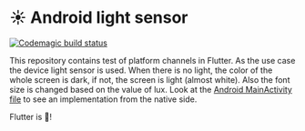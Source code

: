 # ☀️ Android light sensor

[![Codemagic build status](https://api.codemagic.io/apps/5d64e9b171aa25001508b793/5d64e9b171aa25001508b792/status_badge.svg)](https://codemagic.io/apps/5d64e9b171aa25001508b793/5d64e9b171aa25001508b792/latest_build)

This repository contains test of platform channels in Flutter. As the use case the device light sensor is used. When there is no light, the color of the whole screen is dark, if not, the screen is light (almost white). Also the font size is changed based on the value of lux. 
Look at the [Android MainActivity file](../master/android/app/src/main/kotlin/com/stepanzalis/light_sensor/MainActivity.kt) to see an implementation from the native side. 

Flutter is 💙!
